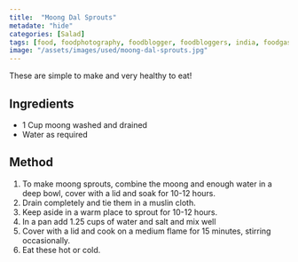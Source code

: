 ```yaml
---
title:  "Moong Dal Sprouts"
metadate: "hide"
categories: [Salad]
tags: [food, foodphotography, foodblogger, foodbloggers, india, foodgasm, indianfood, love, foodcoma, foodporn,indiancooking, indianrecipe, foodlovers, indianfood, indianfoodbloggers, foodiesofinstagram, foodlove, indian, indiancouple, eatlocal, eathealthy, eatwell, desifood, trending, tasty, taste, yummyinmytummy, foodie, instafood, instafoodie, foodstagram, instagood, passionatepaprika, foodblog, easy, indian, recipe, mothersrecipe, cooking, easycooking, easyrecipe, simple, simplefood ]
image: "/assets/images/used/moong-dal-sprouts.jpg"
---
```


These are simple to make and very healthy to eat! 

## Ingredients

- 1 Cup moong washed and drained
- Water as required

## Method
 
1. To make moong sprouts, combine the moong and enough water in a deep bowl, cover with a lid and soak for 10-12 hours.
2. Drain completely and tie them in a muslin cloth.
3. Keep aside in a warm place to sprout for 10-12 hours.
4. In a pan add 1.25 cups of water and salt and mix well
5. Cover with a lid and cook on a medium flame for 15 minutes, stirring occasionally.
6. Eat these hot or cold. 

